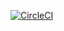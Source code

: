 [![CircleCI](https://circleci.com/gh/GabriellCosta/DogHero/tree/master.svg?style=svg)](https://circleci.com/gh/GabriellCosta/DogHero/tree/master)